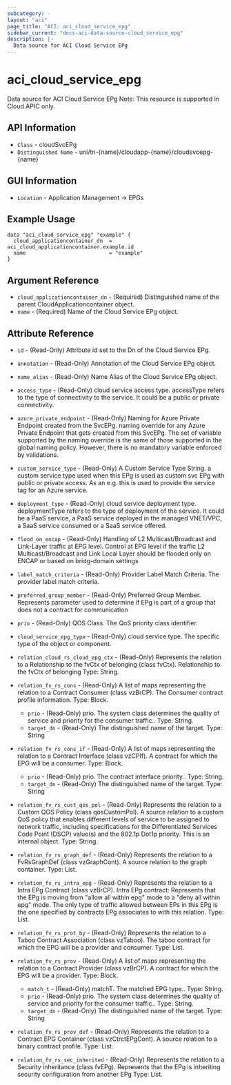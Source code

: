 ```yaml
---
subcategory: -
layout: "aci"
page_title: "ACI: aci_cloud_service_epg"
sidebar_current: "docs-aci-data-source-cloud_service_epg"
description: |-
  Data source for ACI Cloud Service EPg
---
```


# aci_cloud_service_epg #

Data source for ACI Cloud Service EPg
Note: This resource is supported in Cloud APIC only.

## API Information ##

* `Class` - cloudSvcEPg
* `Distinguished Name` - uni/tn-{name}/cloudapp-{name}/cloudsvcepg-{name}

## GUI Information ##

* `Location` - Application Management -> EPGs


## Example Usage ##

```hcl
data "aci_cloud_service_epg" "example" {
  cloud_applicationcontainer_dn  = aci_cloud_applicationcontainer.example.id
  name                           = "example"
}
```

## Argument Reference ##

* `cloud_applicationcontainer_dn` - (Required) Distinguished name of the parent CloudApplicationcontainer object.
* `name` - (Required) Name of the Cloud Service EPg object.

## Attribute Reference ##
* `id` - (Read-Only) Attribute id set to the Dn of the Cloud Service EPg.
* `annotation` - (Read-Only) Annotation of the Cloud Service EPg object.
* `name_alias` - (Read-Only) Name Alias of the Cloud Service EPg object.
* `access_type` - (Read-Only) cloud service access type. accessType refers to the type of connectivity to the
                    service. It could be a public or private connectivity.
* `azure_private_endpoint` - (Read-Only) Naming for Azure Private Endpoint created from the SvcEPg. naming override for any Azure Private Endpoint
                     that gets created from this SvcEPg. The set of variable
                     supported by the naming override is the same of
                     those supported in the global naming policy. However, there
                     is no mandatory variable enforced by validations.
* `custom_service_type` - (Read-Only) A Custom Service Type String. a custom service type used when this EPg is used
                     as custom svc EPg with public or private access.
                     As an e.g. this is used to provide the service tag for
                     an Azure service.
* `deployment_type` - (Read-Only) cloud service deployment type. deploymentType refers to the type of deployment of the
                    service. It could be a PaaS service, a PaaS service
                    deployed in the managed VNET/VPC, a SaaS service consumed
                    or a SaaS service offered.
* `flood_on_encap` - (Read-Only) Handling of L2 Multicast/Broadcast and Link-Layer traffic at EPG level. Control at EPG level if the traffic L2
                     Multicast/Broadcast and Link Local Layer should
                     be flooded only on ENCAP or based on bridg-domain
                     settings
* `label_match_criteria` - (Read-Only) Provider Label Match Criteria. The provider label match criteria.
* `preferred_group_member` - (Read-Only) Preferred Group Member. Represents parameter used to determine
                    if EPg is part of a group that does not
                    a contract for communication
* `prio` - (Read-Only) QOS Class. The QoS priority class identifier.
* `cloud_service_epg_type` - (Read-Only) cloud service type. The specific type of the object or component.

* `relation_cloud_rs_cloud_epg_ctx` - (Read-Only) Represents the relation to a Relationship to the fvCtx of belonging (class fvCtx). Relationship to the fvCtx of belonging Type: String.
* `relation_fv_rs_cons` - (Read-Only) A list of maps representing the relation to a Contract Consumer (class vzBrCP). The Consumer contract profile information. Type: Block.
  * `prio` - (Read-Only) prio. The system class determines the quality of service and priority for the consumer traffic.. Type: String.
  * `target_dn` - (Read-Only) The distinguished name of the target. Type: String
* `relation_fv_rs_cons_if` - (Read-Only) A list of maps representing the relation to a Contract Interface (class vzCPIf). A contract for which the EPG will be a consumer. Type: Block.
  * `prio` - (Read-Only) prio. The contract interface priority.. Type: String.
  * `target_dn` - (Read-Only) The distinguished name of the target. Type: String
* `relation_fv_rs_cust_qos_pol` - (Read-Only) Represents the relation to a Custom QOS Policy (class qosCustomPol). A source relation to a custom QoS policy that enables different levels of service to be assigned to network traffic, including specifications for the Differentiated Services Code Point (DSCP) value(s) and the 802.1p Dot1p priority. This is an internal object. Type: String.
* `relation_fv_rs_graph_def` - (Read-Only) Represents the relation to a FvRsGraphDef (class vzGraphCont). A source relation to the graph container. Type: List.
* `relation_fv_rs_intra_epg` - (Read-Only) Represents the relation to a Intra EPg Contract (class vzBrCP). Intra EPg contract:
                      Represents that the EPg is moving from "allow all within epg" mode
                      to a "deny all within epg" mode.
                      The only type of traffic allowed between EPs in this EPg is the one
                      specified by contracts EPg associates to with this relation. Type: List.
* `relation_fv_rs_prot_by` - (Read-Only) Represents the relation to a Taboo Contract Association (class vzTaboo). The taboo contract for which the EPG will be a provider and consumer. Type: List.
* `relation_fv_rs_prov` - (Read-Only) A list of maps representing the relation to a Contract Provider (class vzBrCP). A contract for which the EPG will be a provider. Type: Block.
  * `match_t` - (Read-Only) matchT. The matched EPG type.. Type: String.
  * `prio` - (Read-Only) prio. The system class determines the quality of service and priority for the consumer traffic.. Type: String.
  * `target_dn` - (Read-Only) The distinguished name of the target. Type: String
* `relation_fv_rs_prov_def` - (Read-Only) Represents the relation to a Contract EPG Container (class vzCtrctEPgCont). A source relation to a binary contract profile. Type: List.
* `relation_fv_rs_sec_inherited` - (Read-Only) Represents the relation to a Security inheritance (class fvEPg). Represents that the EPg is inheriting security configuration from another EPg Type: List.